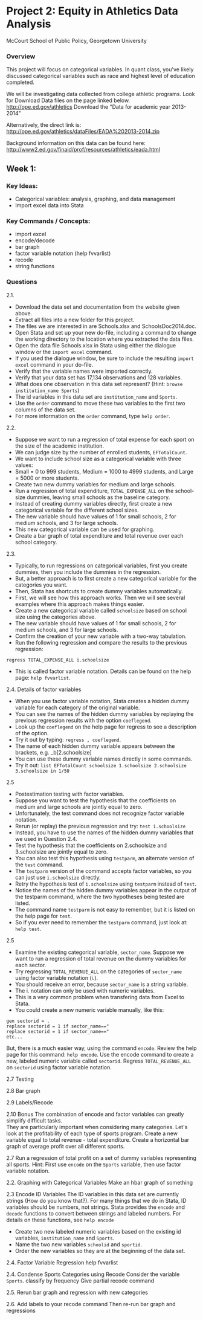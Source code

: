 # Project 2: Equity in Athletics Data Analysis 
McCourt School of Public Policy, Georgetown University

### Overview
This project will focus on categorical variables.
In quant class, you've likely discussed categorical variables such as race and highest level of education completed.

We will be investigating data collected from college athletic programs. 
Look for Download Data files on the page linked below.
http://ope.ed.gov/athletics
Download the "Data for academic year 2013-2014"

Alternatively, the direct link is: 
http://ope.ed.gov/athletics/dataFiles/EADA%202013-2014.zip

Background information on this data can be found here:
http://www2.ed.gov/finaid/prof/resources/athletics/eada.html

## Week 1: 
### Key Ideas:

 - Categorical variables: analysis, graphing, and data management
 - Import excel data into Stata

### Key Commands / Concepts:

 - import excel
 - encode/decode
 - bar graph 
 - factor variable notation (help fvvarlist)
 - recode 
 - string functions

### Questions

2.1. 
 - Download the data set and documentation from the website given above.  
 - Extract all files into a new folder for this project. 
 - The files we are interested in are Schools.xlsx and SchoolsDoc2014.doc.
 - Open Stata and set up your new do-file, including a command to change the working directory to the location where you extracted the data files.
 - Open the data file Schools.xlsx in Stata using either the dialogue window or the `import excel` command.
 - If you used the dialogue window, be sure to include the resulting `import excel` command in your do-file.
 - Verify that the variable names were imported correctly.
 - Verify that your data set has 17,134 observations and 128 variables.
 - What does one observation in this data set represent? (Hint: `browse institution_name Sports`)
 - The id variables in this data set are `institution_name` and  `Sports`. 
 - Use the `order` command to move these two variables to the first two columns of the data set. 
 - For more information on the `order` command, type `help order`.   

2.2. 
 - Suppose we want to run a regression of total expense for each sport on the size of the academic institution.
 - We can judge size by the number of enrolled students, `EFTotalCount`.
 - We want to include school size as a categorical variable with three values:
 - Small = 0 to 999 students, Medium = 1000 to 4999 students, and Large = 5000 or more students.
 - Create two new dummy variables for medium and large schools.
 - Run a regression of total expenditure, `TOTAL_EXPENSE_ALL` on the school-size dummies, leaving small schools as the baseline category.
 - Instead of creating dummy variables directly, first create a new categorical variable for the different school sizes. 
 - The new variable should have values of 1 for small schools, 2 for medium schools, and 3 for large schools.
 - This new categorical variable can be used for graphing.
 - Create a bar graph of total expenditure and total revenue over each school category.

2.3. 
 - Typically, to run regressions on categorical variables, first you create dummies, then you include the dummies in the regression.
 - But, a better approach is to first create a new categorical variable for the categories you want.
 - Then, Stata has shortcuts to create dummy variables automatically. 
 - First, we will see how this approach works. Then we will see several examples where this approach makes things easier. 
 - Create a new categorical variable called `schoolsize` based on school size using the categories above.
 - The new variable should have values of 1 for small schools, 2 for medium schools, and 3 for large schools.
 - Confirm the creation of your new variable with a two-way tabulation.
 - Run the following regression and compare the results to the previous regression:
 ```
 regress TOTAL_EXPENSE_ALL i.schoolsize
 ```
 - This is called factor variable notation. Details can be found on the help page: `help fvvarlist`.
 
2.4. Details of factor variables 
 - When you use factor variable notation, Stata creates a hidden dummy variable for each category of the original variable.
 - You can see the names of the hidden dummy variables by replaying the previous regression results with the option `coeflegend`.
 - Look up the `coeflegend` on the help page for regress to see a description of the option.
 - Try it out by typing: `regress , coeflegend`.
 - The name of each hidden dummy variable appears between the brackets, e.g. _b[2.schoolsize]
 - You can use these dummy variable names directly in some commands. 
 - Try it out: `list EFTotalCount schoolsize 1.schoolsize 2.schoolsize 3.schoolsize in 1/50` 

2.5 
 - Postestimation testing with factor variables.
 - Suppose you want to test the hypothesis that the coefficients on medium and large schools are jointly equal to zero.
 - Unfortunately, the test command does not recognize factor variable notation. 
 - Rerun (or replay) the previous regression and try: `test i.schoolsize`
 - Instead, you have to use the names of the hidden dummy variables that we used in Question 2.4.
 - Test the hypothesis that the coefficients on 2.schoolsize and 3.schoolsize are jointly equal to zero.
 - You can also test this hypothesis using `testparm`, an alternate version of the `test` command. 
 - The `testparm` version of the command accepts factor variables, so you can just use `i.schoolsize` directly.
 - Retry the hypothesis test of `i.schoolsize` using `testparm` instead of `test`.
 - Notice the names of the hidden dummy variables appear in the output of the testparm command, where the two hypotheses being tested are listed.
 - The command name `testparm` is not easy to remember, but it is listed on the help page for `test`.
 - So if you ever need to remember the `testparm` command, just look at: `help test`. 


2.5 
 - Examine the existing categorical variable, `sector_name`. Suppose we want to run a regression of total revenue on the dummy variables for each sector.  
 - Try regressing `TOTAL_REVENUE_ALL` on the categories of `sector_name` using factor variable notation (i.). 
 - You should receive an error, because `sector_name` is a string variable.
 - The i. notation can only be used with numeric variables. 
 - This is a very common problem when transfering data from Excel to Stata.
 - You could create a new numeric variable manually, like this:
```
gen sectorid = .
replace sectorid = 1 if sector_name=="
replace sectorid = 1 if sector_name=="
etc...
```
But, there is a much easier way, using the command `encode`.
Review the help page for this command: `help encode`.
Use the encode command to create a new, labeled numeric variable called `sectorid`.
Regress `TOTAL_REVENUE_ALL` on `sectorid` using factor variable notation. 

2.7 Testing 

2.8 Bar graph

2.9 Labels/Recode 

2.10 Bonus 
The combination of encode and factor variables can greatly simplify difficult tasks.  
They are particularly important when considering many categories. 
Let's look at the profitability of each type of sports program.
Create a new variable equal to total revenue - total expenditure.
Create a horizontal bar graph of average profit over all different sports.

2.7 
Run a regression of total profit on a set of dummy variables representing all sports.
Hint: First use `encode` on the `Sports` variable, then use factor variable notation.



2.2. Graphing with Categorical Variables 
Make an hbar graph of something

2.3 Encode ID Variables
The ID variables in this data set are currently strings (How do you know that?).
For many things that we do in Stata, ID variables should be numbers, not strings. 
Stata provides the `encode` and `decode` functions to convert between strings and labeled numbers.
For details on these functions, see `help encode`
 - Create two new labeled numeric variables based on the existing id variables, `institution_name` and `Sports`.
 - Name the two new variables `schoolid` and `sportid`.
 - Order the new variables so they are at the beginning of the data set.

2.4. Factor Variable Regression
help fvvarlist

2.4. Condense Sports Categories using Recode
Consider the variable `Sports`. 
classify by frequency
Give partial recode command 

2.5. Rerun bar graph and regression with new categories

2.6. Add labels to your recode command
Then re-run bar graph and regressions


